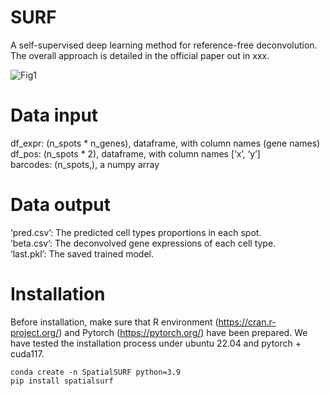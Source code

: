 # SURF
A self-supervised deep learning method for reference-free deconvolution. The overall approach is detailed in the official paper out in xxx.

![Fig1](https://github.com/user-attachments/assets/cd371dab-fa9a-474d-9bfa-32b41adb8cbe)

# Data input  
df_expr: (n_spots * n_genes), dataframe, with column names (gene names)  
df_pos: (n_spots * 2), dataframe, with column names [‘x’, ‘y’]  
barcodes: (n_spots,), a numpy array  
  
# Data output     
‘pred.csv’: The predicted cell types proportions in each spot.  
‘beta.csv’: The deconvolved gene expressions of each cell type.  
‘last.pkl’: The saved trained model. 

# Installation
Before installation, make sure that R environment (https://cran.r-project.org/) and Pytorch (https://pytorch.org/) have been prepared.
We have tested the installation process under ubuntu 22.04 and pytorch + cuda117.
```
conda create -n SpatialSURF python=3.9
pip install spatialsurf
```


